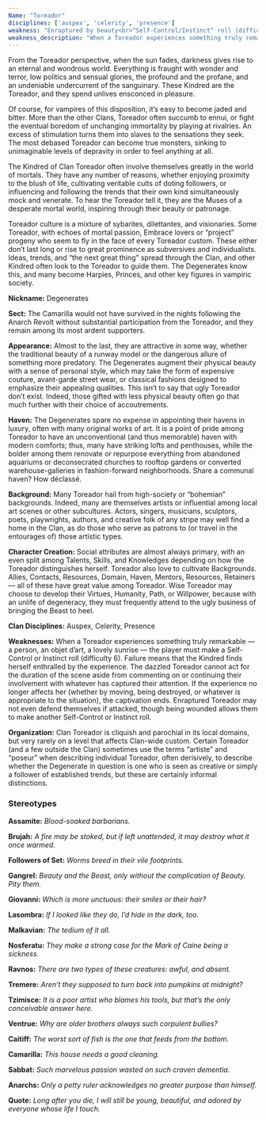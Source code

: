 ```yaml
---
Name: "Toreador"
disciplines: ['auspex', 'celerity', 'presence']
weakness: "Enraptured by beauty<br>^Self-Control/Instinct^ roll (difficulty 6)<br>to remain active"
weakness_description: "When a Toreador experiences something truly remarkable - a person, an objet d’art, a lovely sunrise - the player must make a Self-Control or Instinct roll (difficulty 6). Failure means that the Kindred finds herself enthralled by the experience. The dazzled Toreador cannot act for the duration of the scene aside from commenting on or continuing their involvement with whatever has captured their attention. If the experience no longer affects her (whether by moving, being destroyed, or whatever is appropriate to the situation), the captivation ends. Enraptured Toreador may not even defend themselves if attacked, though being wounded allows them to make another Self-Control or Instinct roll."
---
```


<p>From the Toreador perspective, when the sun fades, darkness gives rise to an eternal and wondrous world. Everything is fraught with wonder and terror, low politics and sensual glories, the profound and the profane, and an undeniable undercurrent of the sanguinary. These Kindred are the Toreador, and they spend unlives ensconced in pleasure.</p><p>Of course, for vampires of this disposition, it’s easy to become jaded and bitter. More than the other Clans, Toreador often succumb to ennui, or fight the eventual boredom of unchanging immortality by playing at rivalries. An excess of stimulation turns them into slaves to the sensations they seek. The most debased Toreador can become true monsters, sinking to unimaginable levels of depravity in order to feel anything at all.</p><p>The Kindred of Clan Toreador often involve themselves greatly in the world of mortals. They have any number of reasons, whether enjoying proximity to the blush of life, cultivating veritable cults of doting followers, or influencing and following the trends that their own kind simultaneously mock and venerate. To hear the Toreador tell it, they are the Muses of a desperate mortal world, inspiring through their beauty or patronage.</p><p>Toreador culture is a mixture of sybarites, dilettantes, and visionaries. Some Toreador, with echoes of mortal passion, Embrace lovers or “project” progeny who seem to fly in the face of every Toreador custom. These either don’t last long or rise to great prominence as subversives and individualists. Ideas, trends, and “the next great thing” spread through the Clan, and other Kindred often look to the Toreador to guide them. The Degenerates know this, and many become Harpies, Princes, and other key figures in vampiric society.</p><p><b>Nickname:</b> Degenerates</p><p><b>Sect:</b> The Camarilla would not have survived in the nights following the Anarch Revolt without substantial participation from the Toreador, and they remain among its most ardent supporters.</p><p><b>Appearance:</b> Almost to the last, they are attractive in some way, whether the traditional beauty of a runway model or the dangerous allure of something more predatory. The Degenerates augment their physical beauty with a sense of personal style, which may take the form of expensive couture, avant-garde street wear, or classical fashions designed to emphasize their appealing qualities. This isn’t to say that ugly Toreador don’t exist. Indeed, those gifted with less physical beauty often go that much further with their choice of accoutrements.</p><p><b>Haven:</b> The Degenerates spare no expense in appointing their havens in luxury, often with many original works of art. It is a point of pride among Toreador to have an unconventional (and thus memorable) haven with modern comforts; thus, many have striking lofts and penthouses, while the bolder among them renovate or repurpose everything from abandoned aquariums or deconsecrated churches to rooftop gardens or converted warehouse-galleries in fashion-forward neighborhoods. Share a communal haven? How déclassé.</p><p><b>Background:</b> Many Toreador hail from high-society or “bohemian” backgrounds. Indeed, many are themselves artists or influential among local art scenes or other subcultures. Actors, singers, musicians, sculptors, poets, playwrights, authors, and creative folk of any stripe may well find a home in the Clan, as do those who serve as patrons to (or travel in the entourages of) those artistic types.</p><p><b>Character Creation:</b> Social attributes are almost always primary, with an even split among Talents, Skills, and Knowledges depending on how the Toreador distinguishes herself. Toreador also love to cultivate Backgrounds. Allies, Contacts, Resources, Domain, Haven, Mentors, Resources, Retainers — all of these have great value among Toreador. Wise Toreador may choose to develop their Virtues, Humanity, Path, or Willpower, because with an unlife of degeneracy, they must frequently attend to the ugly business of bringing the Beast to heel.</p><p><b>Clan Disciplines:</b> Auspex, Celerity, Presence</p><p><b>Weaknesses:</b> When a Toreador experiences something truly remarkable — a person, an objet d’art, a lovely sunrise — the player must make a Self-Control or Instinct roll (difficulty 6). Failure means that the Kindred finds herself enthralled by the experience. The dazzled Toreador cannot act for the duration of the scene aside from commenting on or continuing their involvement with whatever has captured their attention. If the experience no longer affects her (whether by moving, being destroyed, or whatever is appropriate to the situation), the captivation ends. Enraptured Toreador may not even defend themselves if attacked, though being wounded allows them to make another Self-Control or Instinct roll.</p><p><b>Organization:</b> Clan Toreador is cliquish and parochial in its local domains, but very rarely on a level that affects Clan-wide custom. Certain Toreador (and a few outside the Clan) sometimes use the terms “artiste” and “poseur” when describing individual Toreador, often derisively, to describe whether the Degenerate in question is one who is seen as creative or simply a follower of established trends, but these are certainly informal distinctions.</p><div class=ttlStereo><h3>Stereotypes</h3><p><b>Assamite:</b> <i>Blood-soaked barbarians.</i></p><p><b>Brujah:</b> <i>A fire may be stoked, but if left unattended, it may destroy what it once warmed.</i></p><p><b>Followers of Set:</b> <i>Worms breed in their vile footprints.</i></p><p><b>Gangrel:</b> <i>Beauty and the Beast, only without the complication of Beauty. Pity them.</i></p><p><b>Giovanni:</b> <i>Which is more unctuous: their smiles or their hair?</i></p><p><b>Lasombra:</b> <i>If I looked like they do, I’d hide in the dark, too.</i></p><p><b>Malkavian:</b> <i>The tedium of it all.</i></p><p><b>Nosferatu:</b> <i>They make a strong case for the Mark of Caine being a sickness.</i></p><p><b>Ravnos:</b> <i>There are two types of these creatures: awful, and absent.</i></p><p><b>Tremere:</b> <i>Aren’t they supposed to turn back into pumpkins at midnight?</i></p><p><b>Tzimisce:</b> <i>It is a poor artist who blames his tools, but that’s the only conceivable answer here.</i></p><p><b>Ventrue:</b> <i>Why are older brothers always such corpulent bullies?</i></p><p><b>Caitiff:</b> <i>The worst sort of fish is the one that feeds from the bottom.</i></p><p><b>Camarilla:</b> <i>This house needs a good cleaning.</i></p><p><b>Sabbat:</b> <i>Such marvelous passion wasted on such craven dementia.</i></p><p><b>Anarchs:</b> <i>Only a petty ruler acknowledges no greater purpose than himself.</i></p></div><p class=ttlQuote><b>Quote:</b> <i>Long after you die, I will still be young, beautiful, and adored by everyone whose life I touch.</i></p>